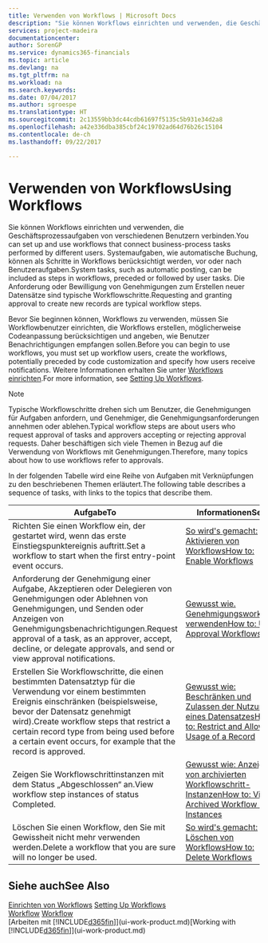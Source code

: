 ```yaml
---
title: Verwenden von Workflows | Microsoft Docs
description: "Sie können Workflows einrichten und verwenden, die Geschäftsprozessaufgaben von verschiedenen Benutzern verbinden. Systemaufgaben, wie automatische Buchung, können als Schritte in Workflows berücksichtigt werden, vor oder nach Benutzeraufgaben. Die Anforderung oder Bewilligung von Genehmigungen zum Erstellen neuer Datensätze sind typische Workflowschritte."
services: project-madeira
documentationcenter: 
author: SorenGP
ms.service: dynamics365-financials
ms.topic: article
ms.devlang: na
ms.tgt_pltfrm: na
ms.workload: na
ms.search.keywords: 
ms.date: 07/04/2017
ms.author: sgroespe
ms.translationtype: HT
ms.sourcegitcommit: 2c13559bb3dc44cdb61697f5135c5b931e34d2a8
ms.openlocfilehash: a42e336dba385cbf24c19702ad64d76b26c15104
ms.contentlocale: de-ch
ms.lasthandoff: 09/22/2017

---
```

# <a name="using-workflows"></a><span data-ttu-id="2066d-105">Verwenden von Workflows</span><span class="sxs-lookup"><span data-stu-id="2066d-105">Using Workflows</span></span>
<span data-ttu-id="2066d-106">Sie können Workflows einrichten und verwenden, die Geschäftsprozessaufgaben von verschiedenen Benutzern verbinden.</span><span class="sxs-lookup"><span data-stu-id="2066d-106">You can set up and use workflows that connect business-process tasks performed by different users.</span></span> <span data-ttu-id="2066d-107">Systemaufgaben, wie automatische Buchung, können als Schritte in Workflows berücksichtigt werden, vor oder nach Benutzeraufgaben.</span><span class="sxs-lookup"><span data-stu-id="2066d-107">System tasks, such as automatic posting, can be included as steps in workflows, preceded or followed by user tasks.</span></span> <span data-ttu-id="2066d-108">Die Anforderung oder Bewilligung von Genehmigungen zum Erstellen neuer Datensätze sind typische Workflowschritte.</span><span class="sxs-lookup"><span data-stu-id="2066d-108">Requesting and granting approval to create new records are typical workflow steps.</span></span>  

 <span data-ttu-id="2066d-109">Bevor Sie beginnen können, Workflows zu verwenden, müssen Sie Workflowbenutzer einrichten, die Workflows erstellen, möglicherweise Codeanpassung berücksichtigen und angeben, wie Benutzer Benachrichtigungen empfangen sollen.</span><span class="sxs-lookup"><span data-stu-id="2066d-109">Before you can begin to use workflows, you must set up workflow users, create the workflows, potentially preceded by code customization and specify how users receive notifications.</span></span> <span data-ttu-id="2066d-110">Weitere Informationen erhalten Sie unter [Workflows einrichten](across-set-up-workflows.md).</span><span class="sxs-lookup"><span data-stu-id="2066d-110">For more information, see [Setting Up Workflows](across-set-up-workflows.md).</span></span>  

> [!NOTE]  
>  <span data-ttu-id="2066d-111">Typische Workflowschritte drehen sich um Benutzer, die Genehmigungen für Aufgaben anfordern, und Genehmiger, die Genehmigungsanforderungen annehmen oder ablehen.</span><span class="sxs-lookup"><span data-stu-id="2066d-111">Typical workflow steps are about users who request approval of tasks and approvers accepting or rejecting approval requests.</span></span> <span data-ttu-id="2066d-112">Daher beschäftigen sich viele Themen in Bezug auf die Verwendung von Workflows mit Genehmigungen.</span><span class="sxs-lookup"><span data-stu-id="2066d-112">Therefore, many topics about how to use workflows refer to approvals.</span></span>  

 <span data-ttu-id="2066d-113">In der folgenden Tabelle wird eine Reihe von Aufgaben mit Verknüpfungen zu den beschriebenen Themen erläutert.</span><span class="sxs-lookup"><span data-stu-id="2066d-113">The following table describes a sequence of tasks, with links to the topics that describe them.</span></span>  

|<span data-ttu-id="2066d-114">**Aufgabe**</span><span class="sxs-lookup"><span data-stu-id="2066d-114">**To**</span></span>|<span data-ttu-id="2066d-115">**Informationen**</span><span class="sxs-lookup"><span data-stu-id="2066d-115">**See**</span></span>|  
|------------|-------------|  
|<span data-ttu-id="2066d-116">Richten Sie einen Workflow ein, der gestartet wird, wenn das erste Einstiegspunktereignis auftritt.</span><span class="sxs-lookup"><span data-stu-id="2066d-116">Set a workflow to start when the first entry-point event occurs.</span></span>|[<span data-ttu-id="2066d-117">So wird's gemacht: Aktivieren von Workflows</span><span class="sxs-lookup"><span data-stu-id="2066d-117">How to: Enable Workflows</span></span>](across-how-to-enable-workflows.md)|  
|<span data-ttu-id="2066d-118">Anforderung der Genehmigung einer Aufgabe, Akzeptieren oder Delegieren von Genehmigungen oder Ablehnen von Genehmigungen, und Senden oder Anzeigen von Genehmigungsbenachrichtigungen.</span><span class="sxs-lookup"><span data-stu-id="2066d-118">Request approval of a task, as an approver, accept, decline, or delegate approvals, and send or view approval notifications.</span></span>|[<span data-ttu-id="2066d-119">Gewusst wie. Genehmigungsworkflow verwenden</span><span class="sxs-lookup"><span data-stu-id="2066d-119">How to: Use Approval Workflows</span></span>](across-how-use-approval-workflows.md)|  
|<span data-ttu-id="2066d-120">Erstellen Sie Workflowschritte, die einen bestimmten Datensatztyp für die Verwendung vor einem bestimmten Ereignis einschränken (beispielsweise, bevor der Datensatz genehmigt wird).</span><span class="sxs-lookup"><span data-stu-id="2066d-120">Create workflow steps that restrict a certain record type from being used before a certain event occurs, for example that the record is approved.</span></span>|[<span data-ttu-id="2066d-121">Gewusst wie: Beschränken und Zulassen der Nutzung eines Datensatzes</span><span class="sxs-lookup"><span data-stu-id="2066d-121">How to: Restrict and Allow Usage of a Record</span></span>](across-how-to-restrict-and-allow-usage-of-a-record.md)|  
|<span data-ttu-id="2066d-122">Zeigen Sie Workflowschrittinstanzen mit dem Status „Abgeschlossen“ an.</span><span class="sxs-lookup"><span data-stu-id="2066d-122">View workflow step instances of status Completed.</span></span>|[<span data-ttu-id="2066d-123">Gewusst wie: Anzeigen von archivierten Workflowschritt-Instanzen</span><span class="sxs-lookup"><span data-stu-id="2066d-123">How to: View Archived Workflow Step Instances</span></span>](across-how-to-view-archived-workflow-step-instances.md)|  
|<span data-ttu-id="2066d-124">Löschen Sie einen Workflow, den Sie mit Gewissheit nicht mehr verwenden werden.</span><span class="sxs-lookup"><span data-stu-id="2066d-124">Delete a workflow that you are sure will no longer be used.</span></span>|[<span data-ttu-id="2066d-125">So wird's gemacht: Löschen von Workflows</span><span class="sxs-lookup"><span data-stu-id="2066d-125">How to: Delete Workflows</span></span>](across-how-to-delete-workflows.md)|  

## <a name="see-also"></a><span data-ttu-id="2066d-126">Siehe auch</span><span class="sxs-lookup"><span data-stu-id="2066d-126">See Also</span></span>  
<span data-ttu-id="2066d-127">[Einrichten von Workflows](across-set-up-workflows.md) </span><span class="sxs-lookup"><span data-stu-id="2066d-127">[Setting Up Workflows](across-set-up-workflows.md) </span></span>  
<span data-ttu-id="2066d-128">[Workflow](across-workflow.md) </span><span class="sxs-lookup"><span data-stu-id="2066d-128">[Workflow](across-workflow.md) </span></span>  
<span data-ttu-id="2066d-129">[Arbeiten mit [!INCLUDE[d365fin](includes/d365fin_md.md)]](ui-work-product.md)</span><span class="sxs-lookup"><span data-stu-id="2066d-129">[Working with [!INCLUDE[d365fin](includes/d365fin_md.md)]](ui-work-product.md)</span></span>

